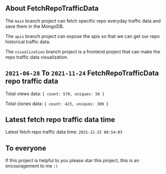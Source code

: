## About FetchRepoTrafficData

The `main` branch project can fetch specific repo everyday traffic data and save them in the MongoDB.

The `apis` branch project can expose the apis so that we can get our repo historical traffic data.

The `visualization` branch project is a frontend project that can make the repo traffic data visualization.

## `2021-06-28` To `2021-11-24` FetchRepoTrafficData repo traffic data

Total views data: `{ count: 570, uniques: 50 }`

Total clones data: `{ count: 423, uniques: 309 }`

## Latest fetch repo traffic data time

Latest fetch repo traffic data time: `2021-11-25 00:54:03`

## To everyone

If this project is helpful to you please star this project, this is an encouragement to me `:)`



